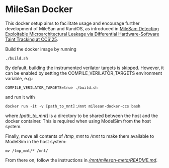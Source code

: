 # MileSan Docker
This docker setup aims to facilitate usage and encourage further development of MileSan and RandOS, as introduced in [MileSan: Detecting Exploitable Microarchitectural Leakage via Differential Hardware-Software Taint Tracking at CCS'25](https://comsec-files.ethz.ch/papers/milesan_ccs25.pdf).

Build the docker image by running
```
./build.sh
```
By default, building the instrumented verilator targets is skipped. However, it can be enabled by setting the COMPILE_VERILATOR_TARGETS environment variable, e.g.:

```
COMPILE_VERILATOR_TARGETS=true ./build.sh
```
and run it with

```
docker run -it -v [path_to_mnt]:/mnt milesan-docker-ccs bash
```
where *[path_to_mnt]* is a directory to be shared between the host and the docker container. This is required when using ModelSim from the host system.

Finally, move all contents of */tmp_mnt* to */mnt* to make them available to ModelSim in the host system:
```
mv /tmp_mnt/* /mnt/
```
From there on, follow the instructions in *[/mnt/milesan-meta/README.md](https://github.com/comsec-group/milesan-meta)*.


